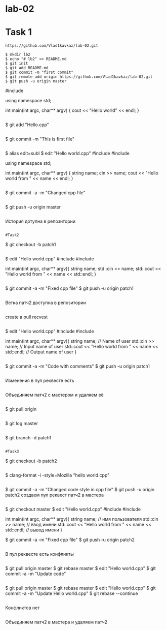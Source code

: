 # lab-02

# Task 1

```
https://github.com/Vlad1kavkaz/lab-02.git
```
```
$ mkdir lb2
$ echo "# lb2" >> README.md
$ git init
$ git add README.md
$ git commit -m "first commit"
$ git remote add origin https://github.com/Vlad1kavkaz/lab-02.git
$ git push -u origin master

```
#include <iostream>

using namespace std;

int main(int argc, char** argv) {
   cout << "Hello world" << endl;
}
```

```
$ git add "Hello.cpp"
```

```
$ git commit -m "This is first file"
```

```
$ alias edit=subl
$ edit "Hello world.cpp"
#include <iostream>
#include <string>
 
using namespace std;

int main(int argc, char** argv) {
   string name;
   cin >> name;
   cout << "Hello world from " << name << endl;
}
```

```
$ git commit -a -m "Changed cpp file"
```

```
$ git push -u origin master
```

```
История дотупна в репозитории
```

#Task2

```
$ git checkout -b patch1
```

```
$ edit "Hello world.cpp"
#include <iostream>
#include <string>
 
int main(int argc, char** argv){
  string name;
  std::cin >> name;
  std::cout << "Hello world from " << name << std::endl;
}
```

```
$ git commit -a -m "Fixed cpp file"
$ git push -u origin patch1
```

```
Ветка патч2 доступна в репозитории
```

```
create a pull recvest
```

```
$ edit "Hello world.cpp"
#include <iostream>
#include <string>
 
int main(int argc, char** argv){
  string name;                                           // Name of user
  std::cin >> name;                                      // Input name of user
  std::cout << "Hello world from " << name << std::endl; // Output name of user
} 
```

```
$ git commit -a -m "Code with comments"
$ git push -u origin patch1
```

```
Изменения в пул реквесте есть
```

```
Объединяем патч2 с мастером и удаляем её
```

```
$ git pull origin
```

```
$ git log master
```

```
$ git branch -d patch1
```

#Task3

```
$ git checkout -b patch2
```

```
$ clang-format -i -style=Mozilla "hello world.cpp"
```

```
$ git commit -a -m "Changed code style in cpp file"
$ git push -u origin patch2
создаем пул реквест патч2 в мастера
```

```
$ git checkout master
$ edit "Hello world.cpp"
#include <iostream>
#include <string>
 
int main(int argc, char** argv){
  string name;                                           // имя пользователя
  std::cin >> name;                                      // ввод имени 
  std::cout << "Hello world from " << name << std::endl; // вывод имени
} 

$ git commit -a -m "Fixed cpp file"
$ git push -u origin patch2
```

```
В пул реквесте есть конфликты
```

```
$ git pull origin master
$ git rebase master
$ edit "Hello world.cpp"
$ git commit -a -m "Update code"
```

```
$ git pull origin master
$ git rebase master
$ edit "Hello world.cpp"
$ git commit -a -m "Update Hello world.cpp"
$ git rebase --continue
```

```
Конфликтов нет
```

```
Объединяем патч2 в мастера и удаляем патч2
```
